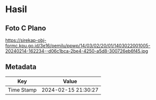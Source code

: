 # Hasil

## Foto C Plano

https://sirekap-obj-formc.kpu.go.id/3e16/pemilu/ppwp/14/03/02/20/01/1403022001005-20240214-162234--d06c1bca-2be4-4250-a5d8-300726eb6f45.jpg


## Metadata

| Key        | Value               |
| ---------- | ------------------- |
| Time Stamp | 2024-02-15 21:30:27 |



